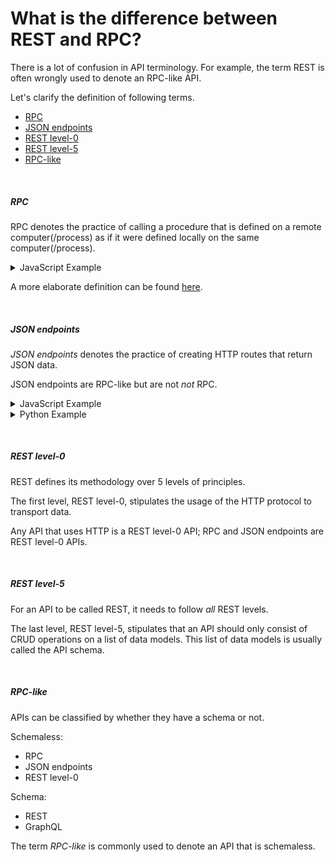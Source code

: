 # What is the difference between REST and RPC?

There is a lot of confusion in API terminology.
For example, the term REST is often wrongly used to denote an RPC-like API.

Let's clarify the definition of following terms.

- [RPC](#rpc)
- [JSON endpoints](#json-endpoints)
- [REST level-0](#rest-level-0)
- [REST level-5](#rest-level-5)
- [RPC-like](#rpc-like)

&nbsp;

##### RPC

RPC denotes the practice of calling a procedure that is defined on a remote computer(/process)
as if it were defined locally on the same computer(/process).

<details>
<summary>
JavaScript Example
</summary>

~~~js
// Node.js server

const {endpoints} = require('telefunc/server');

// We define a function (aka procedure) `hello` on a Node.js server.
endpoints.hello = function(name) {
  return {message: 'Welcome '+name};
};
~~~

~~~js
// Browser

import {endpoints} from 'telefunc/client';

(async () => {
  // We call the procedure `hello` remotely from the browser — we do *r*emote *p*rocedure *c*all (RPC)
  const {message} = await endpoints.hello('Elisabeth');
  console.log(message); // Prints `Welcome Elisabeth`
})();
~~~
</details>

A more elaborate definition can be found [here](/docs/what-is-rpc.md#what-is-rpc).

&nbsp;

##### JSON endpoints

*JSON endpoints* denotes the practice of creating HTTP routes that return JSON data.

JSON endpoints are RPC-like but are not *not* RPC.

<details>
<summary>
JavaScript Example
</summary>

~~~js
// RPC-like API with Node.js and Express

const express = require('express');
const Todo = require('./path/to/your/data/model/Todo');
const AuthMiddleware = require('./path/to/your/auth/code');

const app = express();
app.use(AuthMiddleware);

// RPC-like API: we don't create CRUD endpoints, instead we
// create endpoints as the need arises — in an ad-hoc fashion.
// Similarly to what we would do with RPC.

app.get('/get-todo-items', async (req, res) => {
  const {user} = req;
  const todos = await Todo.findAll({authorId: user.id});
  return todos;
});

app.get('/create-todo-item/:text', async (req, res) => {
  const {user} = req;
  const {text} = req.params;
  const newTodo = new Todo({text, authorId: user.id});
  await newTodo.save();
  return newTodo;
});

app.listen(3000, () => {console.log('Server is running.')});
~~~
</details>

<details>
<summary>
Python Example
</summary>

~~~python
# RPC-like API with Python and FastAPI

from fastapi import FastAPI
from .database import db, models
from .auth import AuthMiddleware

app = FastAPI()
app.add_middleware(AuthMiddleware)

# RPC-like API: we don't create CRUD endpoints, instead we
# create endpoints as the need arises — in an ad-hoc fashion.
# Similarly to what we would do with RPC.

@app.get("/get-todo-items")
def get_todo_items(user_id):
    todos = db.query(models.Todo).all()
    return todos

@app.post("/create-todo-item/{text}")
def create_todo_item(text, user_id):
    db_item = models.Item(text=text, author_id=user_id)
    db.add(db_item)
    db.commit()
    db.refresh(db_item)
    return db_item
~~~
</details>

&nbsp;

##### REST level-0

REST defines its methodology over 5 levels of principles.

The first level, REST level-0, stipulates the usage of the HTTP protocol to transport data.

Any API that uses HTTP is a REST level-0 API;
RPC and JSON endpoints are REST level-0 APIs.

&nbsp;

##### REST level-5

For an API to be called REST, it needs to follow *all* REST levels.

The last level, REST level-5, stipulates that an API should only consist of CRUD operations on a list of data models.
This list of data models is usually called the API schema.

&nbsp;

##### RPC-like

APIs can be classified by whether they have a schema or not.

Schemaless:
- RPC
- JSON endpoints
- REST level-0

Schema:
- REST
- GraphQL

The term *RPC-like* is commonly used to denote an API that is schemaless.
